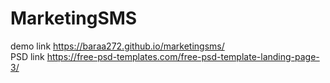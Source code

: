 # MarketingSMS <br>
demo link https://baraa272.github.io/marketingsms/ <br>
PSD link https://free-psd-templates.com/free-psd-template-landing-page-3/
